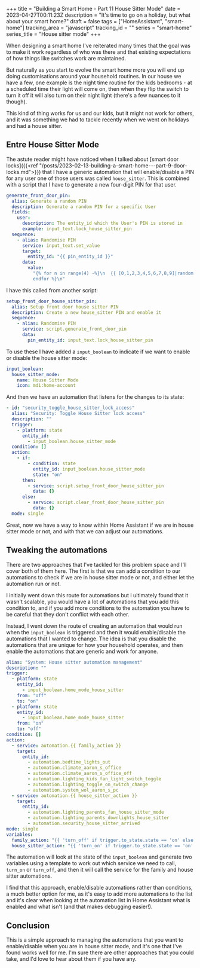 +++
title = "Building a Smart Home - Part 11 House Sitter Mode"
date = 2023-04-27T00:11:23Z
description = "It's time to go on a holiday, but what about your smart home?"
draft = false
tags = ["HomeAssistant", "smart-home"]
tracking_area = "javascript"
tracking_id = ""
series = "smart-home"
series_title = "House sitter mode"
+++

When designing a smart home I've reiterated many times that the goal was to make it work regardless of who was there and that existing expectations of how things like switches work are maintained.

But naturally as you start to evolve the smart home more you will end up doing customisations around your household routines. In our house we have a few, one example is the night time routine for the kids bedrooms - at a scheduled time their light will come on, then when they flip the switch to turn it off it will also turn on their night light (there's a few nuances to it though).

This kind of thing works for us and our kids, but it might not work for others, and it was something we had to tackle recently when we went on holidays and had a house sitter.

## Entre House Sitter Mode

The astute reader might have noticed when I talked about [smart door locks]({{<ref "/posts/2023-02-13-building-a-smart-home---part-9-door-locks.md">}}) that I have a generic automation that will enable/disable a PIN for any user one of those users was called `house_sitter`. This is combined with a script that I have to generate a new four-digit PIN for that user.

```yaml
generate_front_door_pin:
  alias: Generate a random PIN
  description: Generate a random PIN for a specific User
  fields:
    user:
      description: The entity_id which the User's PIN is stored in
      example: input_text.lock_house_sitter_pin
  sequence:
    - alias: Randomise PIN
      service: input_text.set_value
      target:
        entity_id: "{{ pin_entity_id }}"
      data:
        value:
          "{% for n in range(4) -%}\n  {{ [0,1,2,3,4,5,6,7,8,9]|random }}\n{%-
          endfor %}\n"
```

I have this called from another script:

```yaml
setup_front_door_house_sitter_pin:
  alias: Setup front door house sitter PIN
  description: Create a new house_sitter PIN and enable it
  sequence:
    - alias: Randomise PIN
      service: script.generate_front_door_pin
      data:
        pin_entity_id: input_text.lock_house_sitter_pin
```

To use these I have added a `input_boolean` to indicate if we want to enable or disable the house sitter mode:

```yaml
input_boolean:
  house_sitter_mode:
    name: House Sitter Mode
    icon: mdi:home-account
```

And then we have an automation that listens for the changes to its state:

```yaml
- id: "security_toggle_house_sitter_lock_access"
  alias: "Security: Toggle House Sitter lock access"
  description: ""
  trigger:
    - platform: state
      entity_id:
        - input_boolean.house_sitter_mode
  condition: []
  action:
    - if:
        - condition: state
          entity_id: input_boolean.house_sitter_mode
          state: "on"
      then:
        - service: script.setup_front_door_house_sitter_pin
          data: {}
      else:
        - service: script.clear_front_door_house_sitter_pin
          data: {}
  mode: single
```

Great, now we have a way to know within Home Assistant if we are in house sitter mode or not, and with that we can adjust our automations.

## Tweaking the automations

There are two approaches that I've tackled for this problem space and I'll cover both of them here. The first is that we can add a condition to our automations to check if we are in house sitter mode or not, and either let the automation run or not.

I initially went down this route for automations but I ultimately found that it wasn't scalable, you would have a lot of automations that you add this condition to, and if you add more conditions to the automation you have to be careful that they don't conflict with each other.

Instead, I went down the route of creating an automation that would run when the `input_boolean` is triggered and then it would enable/disable the automations that I wanted to change. The idea is that you disable the automations that are unique for how your household operates, and then enable the automations that are generic and work for anyone.

```yaml
alias: "System: House sitter automation management"
description: ""
trigger:
  - platform: state
    entity_id:
      - input_boolean.home_mode_house_sitter
    from: "off"
    to: "on"
  - platform: state
    entity_id:
      - input_boolean.home_mode_house_sitter
    from: "on"
    to: "off"
condition: []
action:
  - service: automation.{{ family_action }}
    target:
      entity_id:
        - automation.bedtime_lights_out
        - automation.climate_aaron_s_office
        - automation.climate_aaron_s_office_off
        - automation.lighting_kids_fan_light_switch_toggle
        - automation.lighting_toggle_on_switch_change
        - automation.system_wol_aaron_s_pc
  - service: automation.{{ house_sitter_action }}
    target:
      entity_id:
        - automation.lighting_parents_fan_house_sitter_mode
        - automation.lighting_parents_downlights_house_sitter
        - automation.security_house_sitter_arrived
mode: single
variables:
  family_action: "{{ 'turn_off' if trigger.to_state.state == 'on' else 'turn_on' }}"
  house_sitter_action: "{{ 'turn_on' if trigger.to_state.state == 'on' else 'turn_off' }}"
```

The automation will look at the state of the `input_boolean` and generate two variables using a template to work out which service we need to call, `turn_on` or `turn_off`, and then it will call the service for the family and house sitter automations.

I find that this approach, enable/disable automations rather than conditions, a much better option for me, as it's easy to add more automations to the list and it's clear when looking at the automation list in Home Assistant what is enabled and what isn't (and that makes debugging easier!).

## Conclusion

This is a simple approach to managing the automations that you want to enable/disable when you are in house sitter mode, and it's one that I've found works well for me. I'm sure there are other approaches that you could take, and I'd love to hear about them if you have any.
